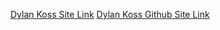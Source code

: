<a href="https://gunn33rr.github.io/workspace1/"> Dylan Koss Site Link</a>
<a href="https://github.com/GUNN33RR/workspace1"> Dylan Koss Github Site Link</a>